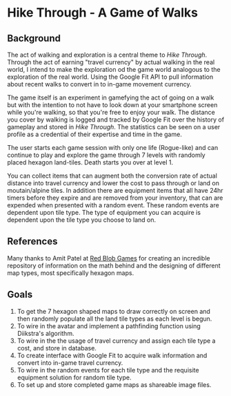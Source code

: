 # Hike Through - A Game of Walks #

## Background ##
The act of walking and exploration is a central theme to _Hike Through_. Through the act of earning "travel currency" by actual walking in the real world, I intend to make the exploration od the game world analogous to the exploration of the real world. Using the Google Fit API to pull information about recent walks to convert in to in-game movement currency. 

The game itself is an experiment in gamefying the act of going on a walk but with the intention to not have to look down at your smartphone screen while you're walking, so that you're free to enjoy your walk. The distance you cover by walking is logged and tracked by Google Fit over the history of gameplay and stored in _Hike Through_. The statistics can be seen on a user profile as a credential of their expertise and time in the game.

The user starts each game session with only one life (Rogue-like) and can continue to play and explore the game through 7 levels with randomly placed hexagon land-tiles. Death starts you over at level 1.

You can collect items that can augment both the conversion rate of actual distance into travel currency and lower the cost to pass through or land on moutain/alpine tiles. In addition there are equipment items that all have 24hr timers before they expire and are removed from your inventory, that can are expended when presented with a random event. These random events are dependent upon tile type. The type of equipment you can acquire is dependent upon the tile type you choose to land on.

## References ##
Many thanks to Amit Patel at [Red Blob Games](https://www.redblobgames.com// "Red Blob Games") for creating an incredible repository of information on the math behind and the designing of different map types, most specifically hexagon maps.

## Goals ##
1. To get the 7 hexagon shaped maps to draw correctly on screen and then randomly populate all the land tile types as each level is begun. 
2. To wire in the avatar and implement a pathfinding function using Diikstra's algorithm.
3. To wire in the the usage of travel currency and assign each tile type a cost, and store in database.
4. To create interface with Google Fit to acquire walk information and convert into in-game travel currency.
4. To wire in the random events for each tile type and the requisite equipment solution for random tile type.
5. To set up and store completed game maps as shareable image files.
